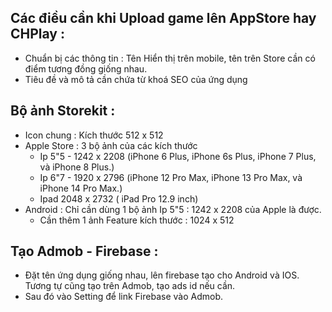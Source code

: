 

## Các điều cần khi Upload game lên AppStore hay CHPlay : 
- Chuẩn bị các thông tin : Tên Hiển thị trên mobile, tên trên Store cần có điểm tương đồng giống nhau. 
- Tiêu đề và mô tả cần chứa từ khoá SEO của ứng dụng 

## Bộ ảnh Storekit : 
- Icon chung : Kích thước 512 x 512 
- Apple Store : 3 bộ ảnh của các kích thước 
    + Ip 5"5 - 1242 x 2208 (iPhone 6 Plus, iPhone 6s Plus, iPhone 7 Plus, và iPhone 8 Plus.)
    + Ip 6"7 - 1920 x 2796  (iPhone 12 Pro Max, iPhone 13 Pro Max, và iPhone 14 Pro Max.)
    + Ipad 2048 x 2732  ( iPad Pro 12.9 inch)
- Android : Chỉ cần dùng 1 bộ ảnh Ip 5"5 : 1242 x 2208 của Apple là được. 
    + Cần thêm 1 ảnh Feature kích thước : 1024 x 512 

## Tạo Admob - Firebase : 
- Đặt tên ứng dụng giống nhau, lên firebase tạo cho Android và IOS. 
Tương tự cũng tạo trên Admob, tạo ads id nếu cần. 
- Sau đó vào Setting để link Firebase vào Admob. 
